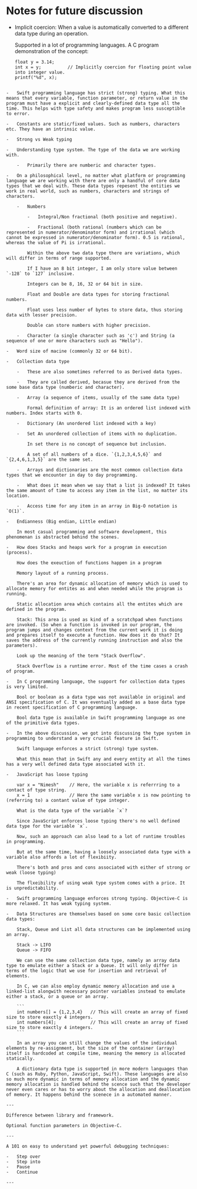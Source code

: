 # Notes for future discussion

-   Implicit coercion: When a value is automatically converted to a different data type during an operation.

    Supported in a lot of programming languages. A C program demonstration of the concept:

    ```
    float y = 3.14;
    int x = y;          // Implicitly coercion for floating point value into integer value.
    printf("%d", x);
```

-   Swift programming language has strict (strong) typing. What this means that every variable, function parameter, or return value in the program must have a explicit and clearly-defined data type all the time. This helps with type safety and makes program less susceptible to error.

-   Constants are static/fixed values. Such as numbers, characters etc. They have an intrinsic value.

-   Strong vs Weak typing

-   Understanding type system. The type of the data we are working with.

    -   Primarily there are numberic and character types.

-   On a philosophical level, no matter what platform or programming language we are working with there are only a handful of core data types that we deal with. These data types repesent the entities we work in real world, such as numbers, characters and strings of characters.

    -   Numbers

        -   Integral/Non fractional (both positive and negative).

        -   Fractional (both rational (numbers which can be represented in numerator/denominator form) and irrational (which cannot be expressed in numerator/denominator form). 0.5 is rational, whereas the value of Pi is irrational.

        Within the above two data type there are variations, which will differ in terms of range supported.

        If I have an 8 bit integer, I am only store value between `-128` to `127` inclusive.

        Integers can be 8, 16, 32 or 64 bit in size.

        Float and Double are data types for storing fractional numbers.

        Float uses less number of bytes to store data, thus storing data with lesser precision.

        Double can store numbers with higher precision.

    -   Character (a single character such as 'c') and String (a sequence of one or more characters such as "Hello").

-   Word size of macine (commonly 32 or 64 bit).

-   Collection data type

    -   These are also sometimes referred to as Derived data types.

    -   They are called derived, becasue they are derived from the some base data type (numberic and character).

    -   Array (a sequence of items, usually of the same data type)

        Formal definition of array: It is an ordered list indexed with numbers. Index starts with 0.

    -   Dictionary (An unordered list indexed with a key)

    -   Set An unordered collection of items with no duplication.

        In set there is no concept of sequence but inclusion.

        A set of all numbers of a dice. `{1,2,3,4,5,6}` and `{2,4,6,1,3,5}` are the same set.

    -   Arrays and dictionaries are the most common collection data types that we encounter in day to day programming.

    -   What does it mean when we say that a list is indexed? It takes the same amount of time to access any item in the list, no matter its location.

    -   Access time for any item in an array in Big-O notation is `O(1)`.

-   Endianness (Big endian, Little endian)

    In most casual programming and software development, this phenomenan is abstracted behind the scenes.

-   How does Stacks and heaps work for a program in execution (process).

    How does the exeuction of functions happen in a program

    Memory layout of a running process.

    There's an area for dynamic allocation of memory which is used to allocate memory for entites as and when needed while the program is running.

    Static allocation area which contains all the entites which are defined in the program.

    Stack: This area is used as kind of a scratchpad when functions are invoked. (So when a function is invoked in our program, the program jumps and changes context from the current work it is doing and prepares itself to execute a function. How does it do that? It saves the address of the currently running instruction and also the parameters).

    Look up the meaning of the term "Stack Overflow".

    Stack Overflow is a runtime error. Most of the time cases a crash of program.

-   In C programming language, the support for collection data types is very limited.

    Bool or boolean as a data type was not available in original and ANSI specification of C. It was eventually added as a base data type in recent specification of C programming language.

    Bool data type is available in Swift programming language as one of the primitive data types.

-   In the above discussion, we got into discussing the type system in programming to understand a very crucial feature in Swift.

    Swift language enforces a strict (strong) type system.

    What this mean that in Swift any and every entity at all the times has a very well defined data type associated with it.

-   JavaScript has loose typing

    var x = "Nimesh"    // Here, the variable x is referrring to a contact of type string.
    x = 1               // Here the same variable x is now pointing to (referring to) a contant value of type integer.

    What is the data type of the variable `x`?
    
    Since JavaScript enforces loose typing there's no well defined data type for the variable `x`.

    Now, such an approach can also lead to a lot of runtime troubles in programming.

    But at the same time, having a loosely associated data type with a variable also affords a lot of flexibiity.

    There's both and pros and cons associated with either of strong or weak (loose typing)

    The flxeibility of using weak type system comes with a price. It is unpredictability.

-   Swift programming language enforces strong typing. Objective-C is more relaxed. It has weak typing system.

-   Data Structures are themselves based on some core basic collection data types:

    Stack, Queue and List all data structures can be implemented using an array.

    Stack -> LIFO
    Queue -> FIFO

    We can use the same collection data type, namely an array data type to emulate either a Stack or a Queue. It will only differ in terms of the logic that we use for insertion and retrieval of elements.

    In C, we can also employ dynamic memory allocation and use a linked-list alongwith necessary pointer variables instead to emulate either a stack, or a queue or an array.

    ```
    int numbers[] = {1,2,3,4}   // This will create an array of fixed size to store eaxctly 4 integers.
    int numbers[4];             // This will create an array of fixed size to store eaxctly 4 integers.
    ```

    In an array you can still change the values of the individual elements by re-assignment, but the size of the container (array) itself is hardcoded at compile time, meaning the memory is allocated statically.

    A dictionary data type is supported in more modern languages than C (such as Ruby, Python, JavaScript, Swift). These languages are also so much more dynamic in terms of memory allocation and the dynamic memory allocation is handled behind the scence such that the developer never even cares or has to worry about the allocation and deallocation of memory. It happens behind the scenece in a automated manner.

---

Difference between library and framework.

Optional function parameters in Objective-C.

---

A 101 on easy to understand yet powerful debugging techniques:

-   Step over
-   Step into
-   Pause
-   Continue

---
